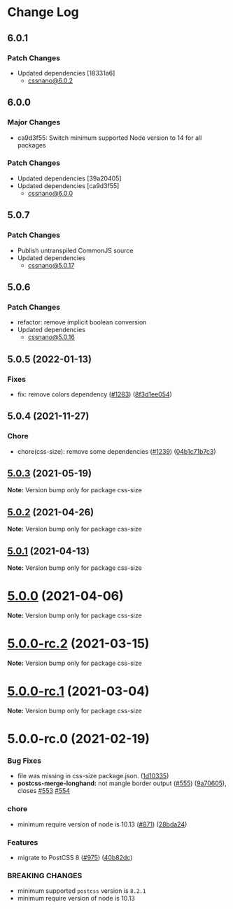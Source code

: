 # Change Log

## 6.0.1

### Patch Changes

- Updated dependencies [18331a6]
  - cssnano@6.0.2

## 6.0.0

### Major Changes

- ca9d3f55: Switch minimum supported Node version to 14 for all packages

### Patch Changes

- Updated dependencies [39a20405]
- Updated dependencies [ca9d3f55]
  - cssnano@6.0.0

## 5.0.7

### Patch Changes

- Publish untranspiled CommonJS source
- Updated dependencies
  - cssnano@5.0.17

## 5.0.6

### Patch Changes

- refactor: remove implicit boolean conversion
- Updated dependencies
  - cssnano@5.0.16

## 5.0.5 (2022-01-13)

### Fixes

- fix: remove colors dependency ([#1283](https://github.com/cssnano/cssnano/pull/1283)) ([8f3d1ee054](https://github.com/cssnano/cssnano/commit/8f3d1ee0548b3f46d4c24b26b5d226efb21ae8ca))

## 5.0.4 (2021-11-27)

### Chore

- chore(css-size): remove some dependencies ([#1239](https://github.com/cssnano/cssnano/pull/1239)) ([04b1c71b7c3](https://github.com/cssnano/cssnano/commit/04b1c71b7c33ce5a45f3b3792530bfb6bf28d3df))

## [5.0.3](https://github.com/cssnano/cssnano/compare/css-size@5.0.0...css-size@5.0.3) (2021-05-19)

**Note:** Version bump only for package css-size

## [5.0.2](https://github.com/cssnano/cssnano/compare/css-size@5.0.0...css-size@5.0.2) (2021-04-26)

**Note:** Version bump only for package css-size

## [5.0.1](https://github.com/cssnano/cssnano/compare/css-size@5.0.0...css-size@5.0.1) (2021-04-13)

**Note:** Version bump only for package css-size

# [5.0.0](https://github.com/cssnano/cssnano/compare/css-size@5.0.0-rc.2...css-size@5.0.0) (2021-04-06)

**Note:** Version bump only for package css-size

# [5.0.0-rc.2](https://github.com/cssnano/cssnano/compare/css-size@5.0.0-rc.1...css-size@5.0.0-rc.2) (2021-03-15)

**Note:** Version bump only for package css-size

# [5.0.0-rc.1](https://github.com/cssnano/cssnano/compare/css-size@5.0.0-rc.0...css-size@5.0.0-rc.1) (2021-03-04)

**Note:** Version bump only for package css-size

# 5.0.0-rc.0 (2021-02-19)

### Bug Fixes

- file was missing in css-size package.json. ([1d10335](https://github.com/cssnano/cssnano/commit/1d103352a5b7986afe820e374d426d965c7cdc51))
- **postcss-merge-longhand:** not mangle border output ([#555](https://github.com/cssnano/cssnano/issues/555)) ([9a70605](https://github.com/cssnano/cssnano/commit/9a706050b621e7795a9bf74eb7110b5c81804ffe)), closes [#553](https://github.com/cssnano/cssnano/issues/553) [#554](https://github.com/cssnano/cssnano/issues/554)

### chore

- minimum require version of node is 10.13 ([#871](https://github.com/cssnano/cssnano/issues/871)) ([28bda24](https://github.com/cssnano/cssnano/commit/28bda243e32ce3ba89b3c358a5f78727b3732f11))

### Features

- migrate to PostCSS 8 ([#975](https://github.com/cssnano/cssnano/issues/975)) ([40b82dc](https://github.com/cssnano/cssnano/commit/40b82dca7f53ac02cd4fe62846dec79b898ccb49))

### BREAKING CHANGES

- minimum supported `postcss` version is `8.2.1`
- minimum require version of node is 10.13
